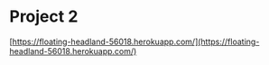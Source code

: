 # Project 2

[https://floating-headland-56018.herokuapp.com/](https://floating-headland-56018.herokuapp.com/)
